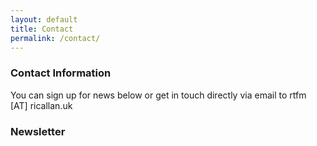 ```yaml
---
layout: default
title: Contact
permalink: /contact/
---
```


### Contact Information

You can sign up for news below or get in touch directly via email to rtfm [AT] ricallan.uk

### Newsletter ###

<div class="ml-embedded" data-form="NDc4e7"></div>

